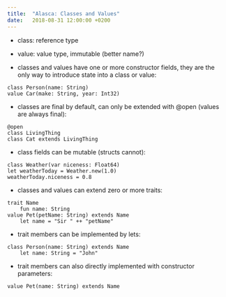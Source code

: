 ```yaml
---
title:  "Alasca: Classes and Values"
date:   2018-08-31 12:00:00 +0200
---
```


- class: reference type
- value: value type, immutable (better name?)

- classes and values have one or more constructor fields, they are the only way to introduce state into a class or value:

```
class Person(name: String)
value Car(make: String, year: Int32)
```

- classes are final by default, can only be extended with @open (values are always final):

```
@open
class LivingThing
class Cat extends LivingThing
```

- class fields can be mutable (structs cannot):

```
class Weather(var niceness: Float64)
let weatherToday = Weather.new(1.0)
weatherToday.niceness = 0.8
```

- classes and values can extend zero or more traits:

```
trait Name
	fun name: String
value Pet(petName: String) extends Name
	let name = "Sir " ++ "petName"
```

- trait members can be implemented by lets:

```
class Person(name: String) extends Name
	let name: String = "John" 
```

- trait members can also directly implemented with constructor parameters:

```
value Pet(name: String) extends Name
```
